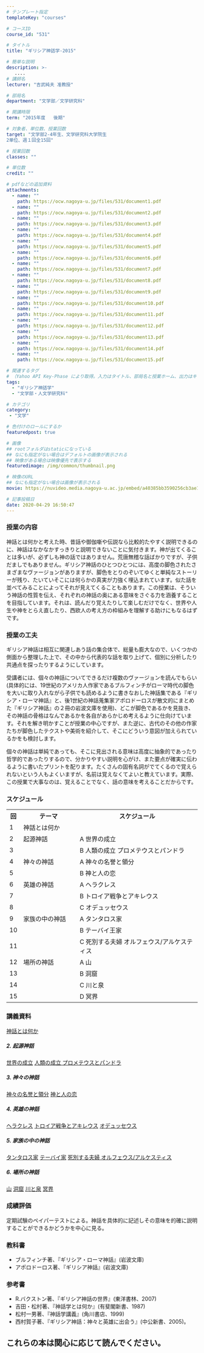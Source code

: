 ```yaml
---
# テンプレート指定
templateKey: "courses"

# コースID
course_id: "531"

# タイトル
title: "ギリシア神話学-2015"

# 簡単な説明
description: >-
   ....
# 講師名
lecturer: "吉武純夫 准教授"

# 部局名
department: "文学部／文学研究科"

# 開講時限
term: "2015年度	後期"

# 対象者、単位数、授業回数
target: "文学部2-4年生、文学研究科大学院生
2単位、週１回全15回"

# 授業回数
classes: ""

# 単位数
credit: ""

# pdfなどの追加資料
attachments:
  - name: "" 
    path: https://ocw.nagoya-u.jp/files/531/document1.pdf
  - name: "" 
    path: https://ocw.nagoya-u.jp/files/531/document2.pdf
  - name: "" 
    path: https://ocw.nagoya-u.jp/files/531/document3.pdf
  - name: "" 
    path: https://ocw.nagoya-u.jp/files/531/document4.pdf
  - name: "" 
    path: https://ocw.nagoya-u.jp/files/531/document5.pdf
  - name: "" 
    path: https://ocw.nagoya-u.jp/files/531/document6.pdf
  - name: "" 
    path: https://ocw.nagoya-u.jp/files/531/document7.pdf
  - name: "" 
    path: https://ocw.nagoya-u.jp/files/531/document8.pdf
  - name: "" 
    path: https://ocw.nagoya-u.jp/files/531/document9.pdf
  - name: "" 
    path: https://ocw.nagoya-u.jp/files/531/document10.pdf
  - name: "" 
    path: https://ocw.nagoya-u.jp/files/531/document11.pdf
  - name: "" 
    path: https://ocw.nagoya-u.jp/files/531/document12.pdf
  - name: "" 
    path: https://ocw.nagoya-u.jp/files/531/document13.pdf
  - name: "" 
    path: https://ocw.nagoya-u.jp/files/531/document14.pdf
  - name: "" 
    path: https://ocw.nagoya-u.jp/files/531/document15.pdf

# 関連するタグ
# （Yahoo API Key-Phase により取得。入力はタイトル、部局名と授業ホーム、出力はキーフレーズ（tags））
tags:
  - "ギリシア神話学"
  - "文学部・人文学研究科"

# カテゴリ
category:
 - "文学"

# 色付けのロールにするか
featuredpost: true

# 画像
## rootフォルダはstaticになっている
## なにも指定がない場合はデフォルトの画像が表示される
## 映像がある場合は映像優先で表示する
featuredimage: /img/common/thumbnail.png

# 映像のURL
## なにも指定がない場合は画像が表示される
movie: https://nuvideo.media.nagoya-u.ac.jp/embed/a40385bb3590256cb3ae11fc2ba95e087738dc2d

# 記事投稿日
date: 2020-04-29 16:50:47
---
```


### 授業の内容

神話とは何かと考えた時、昔話や御伽噺や伝説なら比較的たやすく説明できるのに、神話はなかなかすっきりと説明できないことに気付きます。神が出てくることは多いが、必ずしも神の話ではありません。荒唐無稽な話ばかりですが、子供だましでもありません。ギリシア神話のひとつひとつには、高度の脚色されたさまざまなヴァージョンがありますが、脚色をとりのぞいてゆくと単純なストーリーが残り、たいていそこには何らかの真実が力強く埋込まれています。似た話を並べてみることによってそれが見えてくることもあります。この授業は、そういう神話の性質を伝え、それぞれの神話の奥にある意味をさぐる力を涵養することを目指しています。それは、読んだり覚えたりして楽しむだけでなく、世界や人生や神をとらえ直したり、西欧人の考え方の枠組みを理解する助けにもなるはずです。

### 授業の工夫

ギリシア神話は相互に関連しあう話の集合体で、総量も膨大なので、いくつかの側面から整理した上で、その中から代表的な話を取り上げて、個別に分析したり共通点を探ったりするようにしています。

受講者には、個々の神話についてできるだけ複数のヴァージョンを読んでもらい(具体的には、19世紀のアメリカ人作家であるブルフィンチがローマ時代の脚色を大いに取り入れながら子供でも読めるように書きなおした神話集である『ギリシア・ローマ神話』と、後1世紀の神話蒐集家アポロドーロスが散文的にまとめた『ギリシア神話』の２冊の岩波文庫を使用)、どこが脚色であるかを見抜き、その神話の骨格はなんであるかを各自があらかじめ考えるように仕向けています。それを解き明かすことが授業の中心ですが、また逆に、古代のその他の作家たちが脚色したテクストや美術を紹介して、そこにどういう意図が加えられているかをも検討します。

個々の神話は単純であっても、そこに見出される意味は高度に抽象的であったり哲学的であったりするので、分かりやすい説明を心がけ、また要点が確実に伝わるように書いたプリントを配ります。たくさんの固有名詞がでてくるので覚えられないという人もよくいますが、名前は覚えなくてよいと教えています。実際、この授業で大事なのは、覚えることでなく、話の意味を考えることだからです。











### スケジュール

<table class="basic" width="520">
<tr>
<th width="20" class="center">回</th><th width="150">テーマ</th><th width="350">スケジュール</th>
</tr>
<tr><td class="center">1</td><td class="center">神話とは何か</td><td></td>
<tr><td class="center">2</td><td class="center">起源神話</td><td>A 世界の成立</td></tr>
<tr><td class="center">3</td><td></td><td>B 人類の成立 プロメテウスとパンドラ</td></tr>
<tr><td class="center">4</td><td class="center">神々の神話</td><td>A 神々の名誉と領分</td></tr>
<tr><td class="center">5</td><td></td><td>B 神と人の恋</td></tr>
<tr><td class="center">6</td><td class="center">英雄の神話</td><td>A ヘラクレス</td></tr>
<tr><td class="center">7</td><td></td><td>B トロイア戦争とアキレウス</td></tr>
<tr><td class="center">8</td><td></td><td>C オデュッセウス</td></tr>
<tr><td class="center">9</td><td class="center">家族の中の神話</td><td>A タンタロス家</td></tr>
<tr><td class="center">10</td><td></td><td>B テーバイ王家</td></tr>
<tr><td class="center">11</td><td></td><td>C 死別する夫婦 オルフェウス/アルケスティス</td></tr>
<tr><td class="center">12</td><td class="center">場所の神話</td><td>A 山</td></tr>
<tr><td class="center">13</td><td></td><td>B 洞窟</td></tr>
<tr><td class="center">14</td><td></td><td>C 川と泉</td></tr>
<tr><td class="center">15</td><td></td><td>D 冥界</td></tr>
</table>


### 講義資料

[神話とは何か](https://ocw.nagoya-u.jp/files/531/document1.pdf) 

##### 2.  起源神話

[世界の成立](https://ocw.nagoya-u.jp/files/531/document2.pdf) 
[人類の成立 プロメテウスとパンドラ](https://ocw.nagoya-u.jp/files/531/document3.pdf) 

##### 3.  神々の神話

[神々の名誉と領分](https://ocw.nagoya-u.jp/files/531/document4.pdf) 
[神と人の恋](https://ocw.nagoya-u.jp/files/531/document5.pdf) 

##### 4.  英雄の神話

[ヘラクレス](https://ocw.nagoya-u.jp/files/531/document6.pdf) 
[トロイア戦争とアキレウス](https://ocw.nagoya-u.jp/files/531/document7.pdf) 
[オデュッセウス](https://ocw.nagoya-u.jp/files/531/document8.pdf) 

##### 5.  家族の中の神話

[タンタロス家](https://ocw.nagoya-u.jp/files/531/document9.pdf) 
[テーバイ家](https://ocw.nagoya-u.jp/files/531/document10.pdf) 
[死別する夫婦 オルフェウス/アルケスティス](https://ocw.nagoya-u.jp/files/531/document11.pdf) 

##### 6.  場所の神話

[山](https://ocw.nagoya-u.jp/files/531/document12.pdf) 
[洞窟](https://ocw.nagoya-u.jp/files/531/document13.pdf) 
[川と泉](https://ocw.nagoya-u.jp/files/531/document14.pdf) 
[冥界](https://ocw.nagoya-u.jp/files/531/document15.pdf) 







### 成績評価

定期試験のペイパーテストによる。神話を具体的に記述しその意味を的確に説明することができるかどうかを中心に見る。



### 教科書

* ブルフィンチ著、『ギリシア・ローマ神話』(岩波文庫)
* アポロドーロス著、『ギリシア神話』(岩波文庫)

### 参考書

* R.バクストン著、『ギリシア神話の世界』(東洋書林、2007)
* 吉田・松村著、『神話学とは何か』(有斐閣新書、1987)
* 松村一男著、『神話学講義』(角川書店、1999)
* 西村賀子著、『ギリシア神話：神々と英雄に出会う』(中公新書、2005)。

これらの本は関心に応じて読んでください。
-----